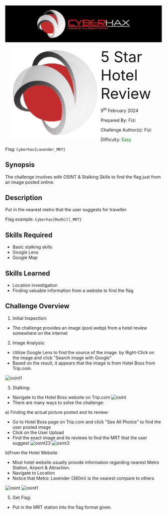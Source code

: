 ![img](../../assets/banner.png)

<img src="../../assets/cyberhax.png" style="margin-left: 20px; zoom: 80%;" align=left />
<font size="10">5 Star Hotel Review</font>

9<sup>th</sup> February 2024

​Prepared By: Fizi

​Challenge Author(s): Fizi

​Difficulty: <font color=green>Easy</font>

Flag: `Cyberhax{Lavender_MRT}`

## Synopsis

The challenge involves with OSINT & Stalking Skills to find the flag just from an image posted online.

## Description

Put in the nearest metro that the user suggests for traveller.

Flag example: `Cyberhax{Redhill_MRT}`


## Skills Required

- Basic stalking skills
- Google Lens 
- Google Map

## Skills Learned

- Location investigation
- Finding valuable information from a website to find the flag

## Challenge Overview

1. Initial Inspection:
  - The challenge provides an image (pool.webp) from a hotel review somewhere on the internet

2. Image Analysis:
  - Utilize Google Lens to find the source of the image. by Right-Click on the image and click "Search image with Google"
  - Based on the result, it appears that the image is from Hotel Boss from Trip.com.

![osint1](https://github.com/FROST8ytes/Cyberhax-Hacking-101/assets/131322679/3541c9e1-6fe0-4168-b7b9-f05856ac6109)


3. Stalking:
  - Navigate to the Hotel Boss website on Trip.com
    ![osint](https://github.com/FROST8ytes/Cyberhax-Hacking-101/assets/131322679/3eadd334-d502-4634-bfc1-80e6dbc4ec16)
  - There are many ways to solve the challenge:

a) Finding the actual picture posted and its review:
- Go to Hotel Boss page on Trip.com and click "See All Photos" to find the user posted image
- Click on the User Upload 
- Find the exact image and its reviews to find the MRT that the user suggest
![osint23](https://github.com/FROST8ytes/Cyberhax-Hacking-101/assets/131322679/04573c0a-c2d8-4e09-a166-4495ef66db6e)
![osint3](https://github.com/FROST8ytes/Cyberhax-Hacking-101/assets/131322679/c64cd5f8-fd73-4669-b433-ca6032570b22)

b)From the Hotel Website
- Most hotel website usually provide information regarding nearest Metro Station, Airport & Attraction.
- Navigate to Location
- Notice that Metro: Lavender (360m) is the nearest compare to others
  
![osint](https://github.com/FROST8ytes/Cyberhax-Hacking-101/assets/131322679/263f073d-cf8b-4f52-ba4b-ef4429d15aae)
![osint1](https://github.com/FROST8ytes/Cyberhax-Hacking-101/assets/131322679/73a9b51f-5028-486c-bdcb-ab3daafada24)

5. Get Flag:
  - Put in the MRT station into the flag format given.
